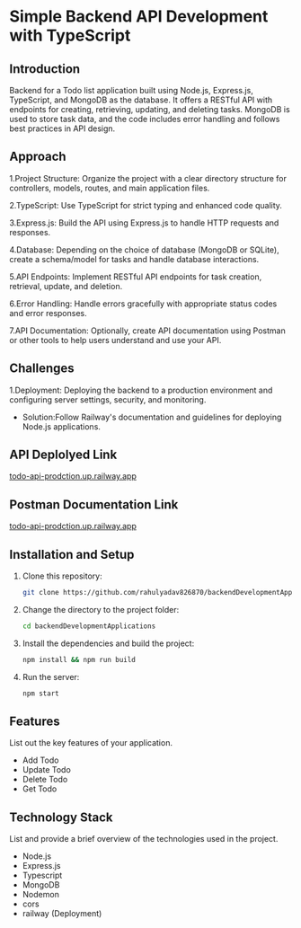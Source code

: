 # Simple Backend API Development with TypeScript

## Introduction
Backend for a Todo list application built using Node.js, Express.js, TypeScript, and MongoDB as the database. It offers a RESTful API with endpoints for creating, retrieving, updating, and deleting tasks. MongoDB is used to store task data, and the code includes error handling and follows best practices in API design.

## Approach
1.Project Structure: Organize the project with a clear directory structure for controllers, models, routes, and main application files.

2.TypeScript: Use TypeScript for strict typing and enhanced code quality.

3.Express.js: Build the API using Express.js to handle HTTP requests and responses.

4.Database: Depending on the choice of database (MongoDB or SQLite), create a schema/model for tasks and handle database interactions.

5.API Endpoints: Implement RESTful API endpoints for task creation, retrieval, update, and deletion.

6.Error Handling: Handle errors gracefully with appropriate status codes and error responses.

7.API Documentation: Optionally, create API documentation using Postman or other tools to help users understand and use your API.

## Challenges
1.Deployment: Deploying the backend to a production environment and configuring server settings, security, and monitoring.
- Solution:Follow Railway's documentation and guidelines for deploying Node.js applications.

## API Deplolyed Link
[todo-api-prodction.up.railway.app](https://todo-api-prodction.up.railway.app/)

## Postman Documentation Link
[todo-api-prodction.up.railway.app](https://documenter.getpostman.com/view/29508966/2s9Y5eMzLp)

## Installation and Setup

1. Clone this repository:
   ```sh
   git clone https://github.com/rahulyadav826870/backendDevelopmentApplications.git

2. Change the directory to the project folder:
   ```sh
   cd backendDevelopmentApplications

3. Install the dependencies and build the project:
   ```sh
   npm install && npm run build

4. Run the server:
   ```sh
   npm start

## Features
List out the key features of your application.

- Add Todo
- Update Todo
- Delete Todo
- Get Todo


## Technology Stack
List and provide a brief overview of the technologies used in the project.

- Node.js
- Express.js
- Typescript
- MongoDB
- Nodemon
- cors
- railway (Deployment)

